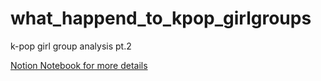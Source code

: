 # what_happend_to_kpop_girlgroups
k-pop girl group analysis pt.2

[Notion Notebook for more details](https://g1gigi.notion.site/K-pop-Analysis-ongoing-fa2ba660b83445b6989cd569a22419d9?pvs=4)
